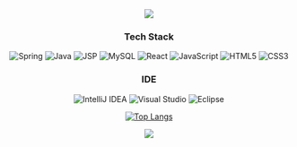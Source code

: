 <div align=center>
  <img src="https://capsule-render.vercel.app/api?type=waving&color=0:a6c0fe,100:fdbcb6&height=200&section=header&text=Hi There&fontSize=60&animation=twinkling&fontColor=ffffff&fontAlignY=40"/>
  
  ### Tech Stack

  ![Spring](https://img.shields.io/badge/spring-%236DB33F.svg?style=for-the-badge&logo=spring&logoColor=white)
  ![Java](https://img.shields.io/badge/java-%23007396.svg?style=for-the-badge&logo=java&logoColor=white)
  ![JSP](https://img.shields.io/badge/JSP-%23ED8B00.svg?style=for-the-badge&logo=java&logoColor=white)
  ![MySQL](https://img.shields.io/badge/mysql-%2300f.svg?style=for-the-badge&logo=mysql&logoColor=white)
  ![React](https://img.shields.io/badge/react-%2320232a.svg?style=for-the-badge&logo=react&logoColor=%2361DAFB)
  ![JavaScript](https://img.shields.io/badge/javascript-%23323330.svg?style=for-the-badge&logo=javascript&logoColor=%23F7DF1E)
  ![HTML5](https://img.shields.io/badge/html5-%23E34F26.svg?style=for-the-badge&logo=html5&logoColor=white)
  ![CSS3](https://img.shields.io/badge/css3-%231572B6.svg?style=for-the-badge&logo=css3&logoColor=white)

  ### IDE

  ![IntelliJ IDEA](https://img.shields.io/badge/IntelliJIDEA-000000.svg?style=for-the-badge&logo=intellij-idea&logoColor=white)
  ![Visual Studio](https://img.shields.io/badge/Visual%20Studio-5C2D91.svg?style=for-the-badge&logo=visual-studio&logoColor=white)
  ![Eclipse](https://img.shields.io/badge/Eclipse-FE7A16.svg?style=for-the-badge&logo=Eclipse&logoColor=white)
 
  
  [![Top Langs](https://github-readme-stats.vercel.app/api/top-langs/?username=2SUE&layout=compact&theme=light)](https://github.com/metleeha)
  
  <img src="https://capsule-render.vercel.app/api?type=waving&color=0:fdbcb6,100:a6c0fe&height=100&section=footer"/>
</div>
